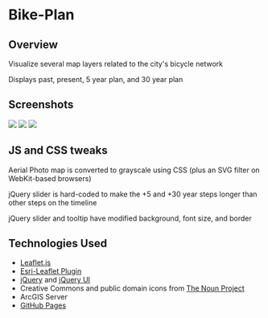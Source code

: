 # Bike-Plan

## Overview

Visualize several map layers related to the city's bicycle network

Displays past, present, 5 year plan, and 30 year plan

## Screenshots

<img src="https://raw.github.com/cityofboston/bike-plan/gh-pages/screenshot.png"/>

<img src="https://raw.github.com/cityofboston/bike-plan/gh-pages/screenshot2.png"/>

<img src="https://raw.github.com/cityofboston/bike-plan/gh-pages/screenshot3.png"/>

## JS and CSS tweaks

Aerial Photo map is converted to grayscale using CSS (plus an SVG filter on WebKit-based browsers)

jQuery slider is hard-coded to make the +5 and +30 year steps longer than other steps on the timeline

jQuery slider and tooltip have modified background, font size, and border

## Technologies Used

* <a href="http://leafletjs.com">Leaflet.js</a>
* <a href="http://esri.github.io/esri-leaflet/">Esri-Leaflet Plugin</a>
* <a href="http://jquery.com">jQuery</a> and <a href="http://jqueryui.com/">jQuery UI</a>
* Creative Commons and public domain icons from <a href="http://thenounproject.com/">The Noun Project</a>
* ArcGIS Server
* <a href="http://pages.github.com/">GitHub Pages</a>